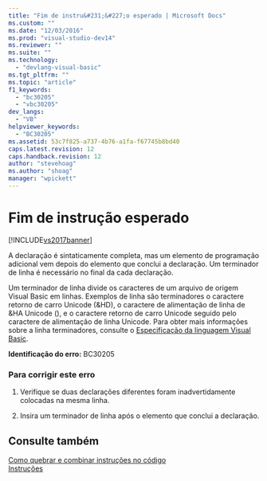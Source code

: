 ```yaml
---
title: "Fim de instru&#231;&#227;o esperado | Microsoft Docs"
ms.custom: ""
ms.date: "12/03/2016"
ms.prod: "visual-studio-dev14"
ms.reviewer: ""
ms.suite: ""
ms.technology: 
  - "devlang-visual-basic"
ms.tgt_pltfrm: ""
ms.topic: "article"
f1_keywords: 
  - "bc30205"
  - "vbc30205"
dev_langs: 
  - "VB"
helpviewer_keywords: 
  - "BC30205"
ms.assetid: 53c7f825-a737-4b76-a1fa-f67745b8bd40
caps.latest.revision: 12
caps.handback.revision: 12
author: "stevehoag"
ms.author: "shoag"
manager: "wpickett"
---
```

# Fim de instru&#231;&#227;o esperado
[!INCLUDE[vs2017banner](../../../csharp/includes/vs2017banner.md)]

A declaração é sintaticamente completa, mas um elemento de programação adicional vem depois do elemento que conclui a declaração.  Um terminador de linha é necessário no final da cada declaração.  
  
 Um terminador de linha divide os caracteres de um arquivo de origem Visual Basic em linhas.  Exemplos de linha são terminadores o caractere retorno de carro Unicode \(&HD\), o caractere de alimentação de linha de &HA Unicode \(\), e o caractere retorno de carro Unicode seguido pelo caractere de alimentação de linha Unicode.  Para obter mais informações sobre a linha terminadores, consulte o [Especificação da linguagem Visual Basic](../../../visual-basic/reference/language-specification.md).  
  
 **Identificação do erro:**  BC30205  
  
### Para corrigir este erro  
  
1.  Verifique se duas declarações diferentes foram inadvertidamente colocadas na mesma linha.  
  
2.  Insira um terminador de linha após o elemento que conclui a declaração.  
  
## Consulte também  
 [Como quebrar e combinar instruções no código](../Topic/How%20to:%20Break%20and%20Combine%20Statements%20in%20Code%20\(Visual%20Basic\).md)   
 [Instruções](../../../visual-basic/programming-guide/language-features/statements.md)